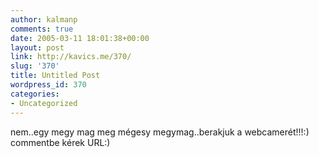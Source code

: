 ```yaml
---
author: kalmanp
comments: true
date: 2005-03-11 18:01:38+00:00
layout: post
link: http://kavics.me/370/
slug: '370'
title: Untitled Post
wordpress_id: 370
categories:
- Uncategorized
---
```


nem..egy megy mag meg mégesy megymag..berakjuk a webcamerét!!!:) commentbe kérek URL:)
